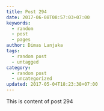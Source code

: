 ```yaml
---
title: Post 294
date: 2017-06-08T08:57:03+07:00
keywords:
  - random
  - post
  - pages
author: Dimas Lanjaka
tags:
  - random post
  - untagged
category:
  - random post
  - uncategorized
updated: 2017-05-04T18:23:38+07:00
---
```

This is content of post 294